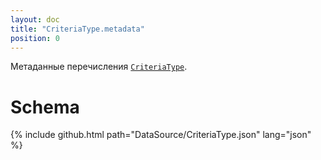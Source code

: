 ```yaml
---
layout: doc
title: "CriteriaType.metadata"
position: 0
---
```


Метаданные перечисления [`CriteriaType`](../).

# Schema

{% include github.html path="DataSource/CriteriaType.json" lang="json" %}
